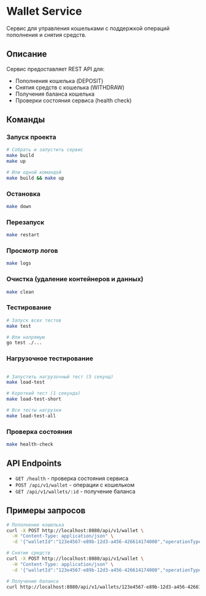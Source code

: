 # Wallet Service

Сервис для управления кошельками с поддержкой операций пополнения и снятия средств.

## Описание

Сервис предоставляет REST API для:
- Пополнения кошелька (DEPOSIT)
- Снятия средств с кошелька (WITHDRAW) 
- Получения баланса кошелька
- Проверки состояния сервиса (health check)

## Команды

### Запуск проекта
```bash
# Собрать и запустить сервис
make build
make up

# Или одной командой
make build && make up
```

### Остановка
```bash
make down
```

### Перезапуск
```bash
make restart
```

### Просмотр логов
```bash
make logs
```

### Очистка (удаление контейнеров и данных)
```bash
make clean
```

### Тестирование
```bash
# Запуск всех тестов
make test

# Или напрямую
go test ./...
```

### Нагрузочное тестирование
```bash

# Запустить нагрузочный тест (5 секунд)
make load-test

# Короткий тест (1 секунда)
make load-test-short

# Все тесты нагрузки
make load-test-all
```

### Проверка состояния
```bash
make health-check
```

## API Endpoints

- `GET /health` - проверка состояния сервиса
- `POST /api/v1/wallet` - операции с кошельком
- `GET /api/v1/wallets/:id` - получение баланса

## Примеры запросов

```bash
# Пополнение кошелька
curl -X POST http://localhost:8080/api/v1/wallet \
  -H "Content-Type: application/json" \
  -d '{"walletId":"123e4567-e89b-12d3-a456-426614174000","operationType":"DEPOSIT","amount":100}'

# Снятие средств
curl -X POST http://localhost:8080/api/v1/wallet \
  -H "Content-Type: application/json" \
  -d '{"walletId":"123e4567-e89b-12d3-a456-426614174000","operationType":"WITHDRAW","amount":50}'

# Получение баланса
curl http://localhost:8080/api/v1/wallets/123e4567-e89b-12d3-a456-426614174000
```
```
